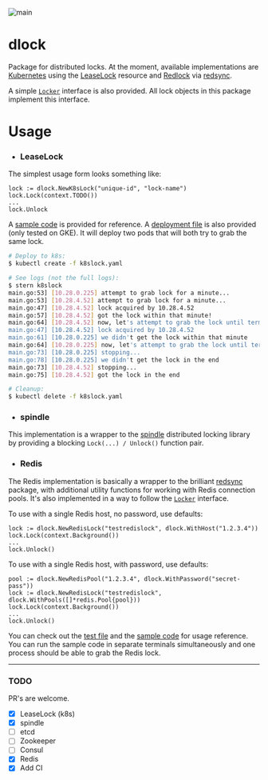 ![main](https://github.com/flowerinthenight/dlock/workflows/main/badge.svg)

# dlock
Package for distributed locks. At the moment, available implementations are [Kubernetes](https://kubernetes.io/) using the [LeaseLock](https://kubernetes.io/docs/reference/generated/kubernetes-api/v1.18/#lease-v1-coordination-k8s-io) resource and [Redlock](https://redis.io/topics/distlock) via [redsync](https://github.com/go-redsync/redsync).

A simple [`Locker`](https://github.com/flowerinthenight/dlock/blob/master/dlock.go) interface is also provided. All lock objects in this package implement this interface.

# Usage
- ### LeaseLock
The simplest usage form looks something like:
```golang
lock := dlock.NewK8sLock("unique-id", "lock-name")
lock.Lock(context.TODO())
...
lock.Unlock
```

A [sample code](https://github.com/flowerinthenight/dlock/blob/master/examples/k8slock/main.go) is provided for reference. A [deployment file](https://github.com/flowerinthenight/dlock/blob/master/examples/k8slock/k8slock.yaml) is also provided (only tested on GKE). It will deploy two pods that will both try to grab the same lock.

```bash
# Deploy to k8s:
$ kubectl create -f k8slock.yaml

# See logs (not the full logs):
$ stern k8slock
main.go:53] [10.28.0.225] attempt to grab lock for a minute...
main.go:53] [10.28.4.52] attempt to grab lock for a minute...
main.go:47] [10.28.4.52] lock acquired by 10.28.4.52
main.go:57] [10.28.4.52] got the lock within that minute!
main.go:64] [10.28.4.52] now, let's attempt to grab the lock until termination
main.go:47] [10.28.4.52] lock acquired by 10.28.4.52
main.go:61] [10.28.0.225] we didn't get the lock within that minute
main.go:64] [10.28.0.225] now, let's attempt to grab the lock until termination
main.go:73] [10.28.0.225] stopping...
main.go:78] [10.28.0.225] we didn't get the lock in the end
main.go:73] [10.28.4.52] stopping...
main.go:75] [10.28.4.52] got the lock in the end

# Cleanup:
$ kubectl delete -f k8slock.yaml
```

- ### spindle
This implementation is a wrapper to the [spindle](https://github.com/flowerinthenight/spindle) distributed locking library by providing a blocking `Lock(...) / Unlock()` function pair.

- ### Redis
The Redis implementation is basically a wrapper to the brilliant [redsync](https://github.com/go-redsync/redsync) package, with additional utility functions for working with Redis connection pools. It's also implemented in a way to follow the [`Locker`](https://github.com/flowerinthenight/dlock/blob/master/dlock.go) interface.

To use with a single Redis host, no password, use defaults:
```golang
lock := dlock.NewRedisLock("testredislock", dlock.WithHost("1.2.3.4"))
lock.Lock(context.Background())
...
lock.Unlock()
```

To use with a single Redis host, with password, use defaults:
```golang
pool := dlock.NewRedisPool("1.2.3.4", dlock.WithPassword("secret-pass"))
lock := dlock.NewRedisLock("testredislock", dlock.WithPools([]*redis.Pool{pool}))
lock.Lock(context.Background())
...
lock.Unlock()
```

You can check out the [test file](https://github.com/flowerinthenight/dlock/blob/master/redislock_test.go) and the [sample code](https://github.com/flowerinthenight/dlock/blob/master/examples/redislock/main.go) for usage reference. You can run the sample code in separate terminals simultaneously and one process should be able to grab the Redis lock.

----

### TODO
PR's are welcome.
- [x] LeaseLock (k8s)
- [x] spindle
- [ ] etcd
- [ ] Zookeeper
- [ ] Consul
- [x] Redis
- [x] Add CI

